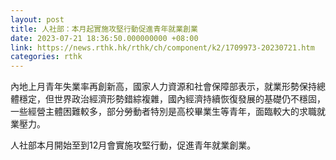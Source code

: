 ```yaml
---
layout: post
title: 人社部：本月起實施攻堅行動促進青年就業創業
date: 2023-07-21 18:36:50.000000000 +08:00
link: https://news.rthk.hk/rthk/ch/component/k2/1709973-20230721.htm
categories: rthk
---
```


內地上月青年失業率再創新高，國家人力資源和社會保障部表示，就業形勢保持總體穩定，但世界政治經濟形勢錯綜複雜，國內經濟持續恢復發展的基礎仍不穩固，一些經營主體困難較多，部分勞動者特別是高校畢業生等青年，面臨較大的求職就業壓力。

人社部本月開始至到12月會實施攻堅行動，促進青年就業創業。 
